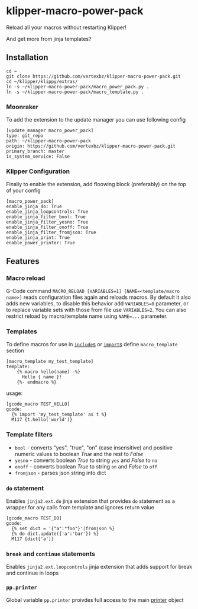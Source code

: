 # klipper-macro-power-pack

Reload all your macros without restarting Klipper! 

And get more from jinja templates?

## Installation

```
cd ~
git clone https://github.com/vertexbz/klipper-macro-power-pack.git
cd ~/klipper/klippy/extras/
ln -s ~/klipper-macro-power-pack/macro_power_pack.py .
ln -s ~/klipper-macro-power-pack/macro_template.py .
```


### Moonraker
To add the extension to the update manager you can use following config

```
[update_manager macro_power_pack]
type: git_repo
path: ~/klipper-macro-power-pack
origin: https://github.com/vertexbz/klipper-macro-power-pack.git
primary_branch: master
is_system_service: False
```


### Klipper Configuration

Finally to enable the extension, add floowing block (preferably) on the top of your config
```
[macro_power_pack]
enable_jinja_do: True
enable_jinja_loopcontrols: True
enable_jinja_filter_bool: True
enable_jinja_filter_yesno: True
enable_jinja_filter_onoff: True
enable_jinja_filter_fromjson: True
enable_jinja_print: True
enable_power_printer: True
```

## Features

### Macro reload
G-Code command `MACRO_RELOAD [VARIABLES=1] [NAME=<template/macro name>]` reads configuration files again and reloads macros. 
By default it also adds new variables, to disable this behavior add `VARIABLES=0` parameter, or to replace variable sets with those from file use `VARIABLES=2`. You can also restrict reload by macro/template name using `NAME=...` parameter.

### Templates
To define macros for use in [`include`s](https://jinja.palletsprojects.com/en/2.10.x/templates/#include) or [`import`s](https://jinja.palletsprojects.com/en/2.10.x/templates/#import) define `macro_template` section

```
[macro_template my_test_template]
template:
    {% macro hello(name) -%}
      Hello { name }!
    {%- endmacro %}

```

usage:

```
[gcode_macro TEST_HELLO]
gcode:
  {% import 'my_test_template' as t %}
  M117 {t.hello('world')}

```

### Template filters
- `bool` - converts "yes", "true", "on" (case insensitive) and positive numeric values to boolean _True_ and the rest to _False_
- `yesno` - converts boolean _True_ to string `yes` and _False_ to `no`
- `onoff` - converts boolean _True_ to string `on` and _False_ to `off`
- `fromjson` - parses json string into dict

### `do` statement
Enables `jinja2.ext.do` jinja extension that provides `do` statement as a wrapper for any calls from template and ignores return value

```
[gcode_macro TEST_DO]
gcode:
  {% set dict = '{"a":"foo"}'|fromjson %}
  {% do dict.update({'a':'bar'}) %}
  M117 {dict['a']}
```

### `break` and `continue` statements
Enables `jinja2.ext.loopcontrols`  jinja extension that adds support for break and continue in loops

### `pp.printer`
Global variable `pp.printer` proivdes full access to the main [printer](https://github.com/Klipper3d/klipper/blob/master/klippy/klippy.py) object
